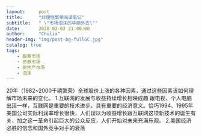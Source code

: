 ```yaml
---
layout:     post
title:      "非理性繁荣阅读笔记"
subtitle:   " \"市场泡沫的华丽外衣\""
date:       2020-02-02 21:00:00
author:     "Chulia"
header-img: "img/post-bg-fullGC.jpg"
catalog: true
tags:
    - 股票市场
    - 债券市场
    - 房地产市场
    - 泡沫
---
```


20年（1982~2000千禧繁荣）全球股价上涨的各种因素，通过这些因素该如何理解市场未来的变化。
1.互联网的发展与收益持续增长相映成趣
跟电视、个人电脑出现一样，互联网是重要的技术进步，具有重要的经济意义。恰巧1994、1995年美国公司实际利润率增长很快，人们误以为收益增长跟互联网这项新技术的诞生有关，加之这一革命引起巨大的公众反应，人们开始对未来充满乐观。
2.美国经济必胜的信念和国外竞争对手的衰落
